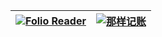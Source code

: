 |[![Folio Reader](https://i.loli.net/2021/07/17/IPq8KM2kf17A3eb.png)](https://foliorss.com/)|[![那样记账](https://i.loli.net/2021/10/09/CyTplVHqNgszdAu.png)](https://wallet.bakumon.me/)|
|--|--|
